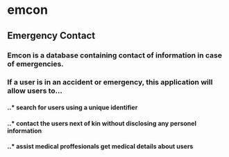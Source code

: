 # emcon
## Emergency Contact
### Emcon is a database containing contact of information in case of emergencies.
### If a user is in an accident or emergency, this application will allow users to...
#### ..* search for users using a unique identifier
#### ..*  contact the users next of kin without disclosing any personel information
#### ..* assist medical proffesionals get medical details about users
